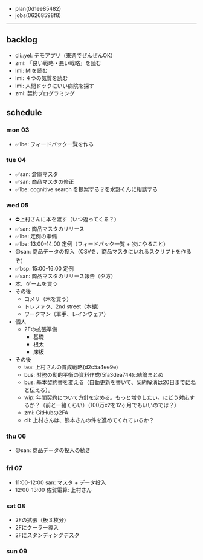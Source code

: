 
- plan(0d1ee85482)
- jobs(06268598f8)
---

## backlog
- cli::yel: デモアプリ（来週でぜんぜんOK）
- zmi: 「良い戦略・悪い戦略」を読む
- lmi: MIを読む
- lmi: ４つの気質を読む
- lmi: 人間ドックにいい病院を探す
- zmi: 契約プログラミング

## schedule
### mon 03
- ✅lbe: フィードバック一覧を作る

### tue 04
- ✅san: 倉庫マスタ
- ✅san: 商品マスタの修正
- ✅lbe: cognitive search を提案する？を水野くんに相談する

### wed 05
- ⛔️上村さんに本を渡す（いつ返ってくる？）
- ✅san: 商品マスタのリリース
- ✅lbe: 定例の準備
- ✅lbe: 13:00-14:00 定例（フィードバック一覧 + 次にやること）
- 🟡san: 商品データの投入（CSVを、商品マスタにいれるスクリプトを作るぞ）
- ✅bsp: 15:00-16:00 定例
- ✅san: 商品マスタのリリース報告（夕方）
- 本、ゲームを買う
- その後
  - コメリ（木を買う）
  - トレファク、2nd street（本棚）
  - ワークマン（軍手、レインウェア）
- 個人
  - 2Fの拡張準備
    - 基礎
    - 根太
    - 床板
- その後
  - tea: 上村さんの育成戦略(d2c5a4ee9e)
  - bus: 財務の動的平衡の資料作成(5fa3dea744)::結論まとめ
  - bus: 基本契約書を変える（自動更新を書いて、契約解消は20日までにねと伝える）。
  - wip: 年間契約について方針を定める。もっと増やしたい。にどう対応するか？（前と一緒くらい）（100万x2を12ヶ月でもいいのでは？）
  - zmi: GitHubの2FA
  - cli: 上村さんは、熊本さんの件を進めてくれているか？

### thu 06
- 🟡san: 商品データの投入の続き

### fri 07
- 11:00-12:00 san: マスタ + データ投入
- 12:00-13:00 佐賀電算: 上村さん

### sat 08
- 2Fの拡張（板３枚分）
- 2Fにクーラー導入
- 2Fにスタンディングデスク


### sun 09




